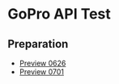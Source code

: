 # GoPro API Test

## Preparation
* [Preview 0626](Preview_0626.md)
* [Preview 0701](Preview_0701.md)
